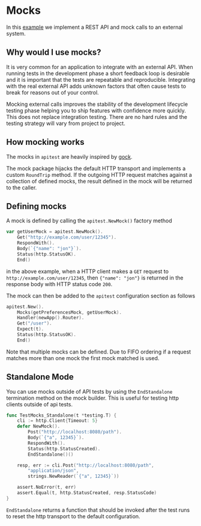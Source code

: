 # Mocks

In this [example](https://github.com/steinfletcher/apitest/tree/master/examples/mocks) we implement a REST API and mock calls to an external system.

## Why would I use mocks?

It is very common for an application to integrate with an external API. When running tests in the development phase a short feedback loop is desirable and it is important that the tests are repeatable and reproducible. Integrating with the real external API adds unknown factors that often cause tests to break for reasons out of your control.

Mocking external calls improves the stability of the development lifecycle testing phase helping you to ship features with confidence more quickly. This does not replace integration testing. There are no hard rules and the testing strategy will vary from project to project.

## How mocking works

The mocks in `apitest` are heavily inspired by [gock](https://github.com/h2non/gock).

The mock package hijacks the default HTTP transport and implements a custom `RoundTrip` method. If the outgoing HTTP request matches against a collection of defined mocks, the result defined in the mock will be returned to the caller.

## Defining mocks

A mock is defined by calling the `apitest.NewMock()` factory method

```go
var getUserMock = apitest.NewMock().
    Get("http://example.com/user/12345").
    RespondWith().
    Body(`{"name": "jon"}`).
    Status(http.StatusOK).
    End()
```

in the above example, when a HTTP client makes a `GET` request to `http://example.com/user/12345`, then `{"name": "jon"}` is returned in the response body with HTTP status code `200`.

The mock can then be added to the `apitest` configuration section as follows

```go
apitest.New().
    Mocks(getPreferencesMock, getUserMock).
    Handler(newApp().Router).
    Get("/user").
    Expect(t).
    Status(http.StatusOK).
    End()
```

Note that multiple mocks can be defined. Due to FIFO ordering if a request matches more than one mock the first mock matched is used.

## Standalone Mode

You can use mocks outside of API tests by using the `EndStandalone` termination method on the mock builder. This is useful for testing http clients outside of api tests.

```go
func TestMocks_Standalone(t *testing.T) {
	cli := http.Client{Timeout: 5}
	defer NewMock().
		Post("http://localhost:8080/path").
		Body(`{"a", 12345}`).
		RespondWith().
		Status(http.StatusCreated).
		EndStandalone()()

	resp, err := cli.Post("http://localhost:8080/path",
		"application/json",
		strings.NewReader(`{"a", 12345}`))

	assert.NoError(t, err)
	assert.Equal(t, http.StatusCreated, resp.StatusCode)
}
```

`EndStandalone` returns a function that should be invoked after the test runs to reset the http transport to the default configuration.

<!-- TODO: explain the matchers -->
